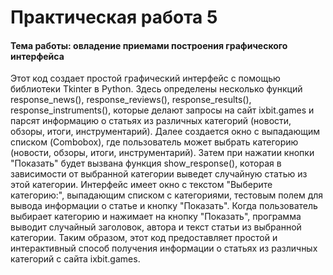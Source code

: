 # Практическая работа 5
#### Тема работы: овладение приемами построения графического интерфейса

Этот код создает простой графический интерфейс с помощью библиотеки Tkinter в Python.
Здесь определены несколько функций response_news(), response_reviews(), response_results(), response_instruments(), которые делают запросы на сайт ixbit.games и парсят информацию о статьях из различных категорий (новости, обзоры, итоги, инструментарий).
Далее создается окно с выпадающим списком (Combobox), где пользователь может выбрать категорию (новости, обзоры, итоги, инструментарий). 
Затем при нажатии кнопки "Показать" будет вызвана функция show_response(), которая в зависимости от выбранной категории выведет случайную статью из этой категории.
Интерфейс имеет окно с текстом "Выберите категорию:", выпадающим списком с категориями, тестовым полем для вывода информации о статье и кнопку "Показать". 
Когда пользователь выбирает категорию и нажимает на кнопку "Показать", программа выводит случайный заголовок, автора и текст статьи из выбранной категории.
Таким образом, этот код предоставляет простой и интерактивный способ получения информации о статьях из различных категорий с сайта ixbit.games.

